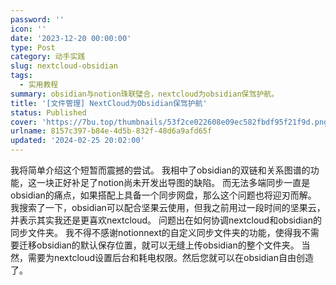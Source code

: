 ```yaml
---
password: ''
icon: ''
date: '2023-12-20 00:00:00'
type: Post
category: 动手实践
slug: nextcloud-obsidian
tags:
  - 实用教程
summary: obsidian与notion珠联璧合，nextcloud为obsidian保驾护航。
title: '[文件管理] NextCloud为Obsidian保驾护航'
status: Published
cover: 'https://7bu.top/thumbnails/53f2ce022608e09ec582fbdf95f21f9d.png'
urlname: 8157c397-b84e-4d5b-832f-48d6a9afd65f
updated: '2024-02-25 20:02:00'
---
```


  我将简单介绍这个短暂而震撼的尝试。
  我相中了obsidian的双链和关系图谱的功能，这一块正好补足了notion尚未开发出导图的缺陷。
  而无法多端同步一直是obsidian的痛点，如果搭配上具备一个同步网盘，那么这个问题也将迎刃而解。
  我搜索了一下，obsidian可以配合坚果云使用，但我之前用过一段时间的坚果云，并表示其实我还是更喜欢nextcloud。
  问题出在如何协调nextcloud和obsidian的同步文件夹。
  我不得不感谢notionnext的自定义同步文件夹的功能，使得我不需要迁移obsidian的默认保存位置，就可以无缝上传obsidian的整个文件夹。
  当然，需要为nextcloud设置后台和耗电权限。然后您就可以在obsidian自由创造了。

